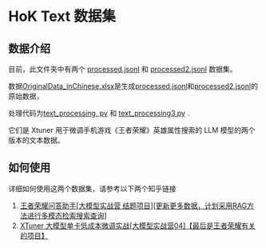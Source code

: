 # HoK Text 数据集

## 数据介绍

目前，此文件夹中有两个 [processed.jsonl](./processed.jsonl) 和 [processed2.jsonl](./processed2.jsonl) 数据集。 

数据[OriginalData_inChinese.xlsx](./OriginalData_inChinese.xlsx)是生成[processed.jsonl](./processed.jsonl)和[processed2.jsonl](./processed2.jsonl)的原始数据，

处理代码为[text_processing. py](./text_processing.py) 和 [text_processing3.py](./text_processing3.py) .

它们是 Xtuner 用于微调手机游戏《王者荣耀》英雄属性搜索的 LLM 模型的两个版本的文本数据。 

## 如何使用

详细如何使用这两个数据集，请参考以下两个知乎链接

1. [王者荣耀问答助手[大模型实战营 结题项目][更新更多数据，计划采用RAG方法进行多模态检索搜索查询]](https://zhuanlan.zhihu.com/p/683656455)
2. [XTuner 大模型单卡低成本微调实战[大模型实战营04]【最后是王者荣耀有关的项目】](https://zhuanlan.zhihu.com/p/682241646)
